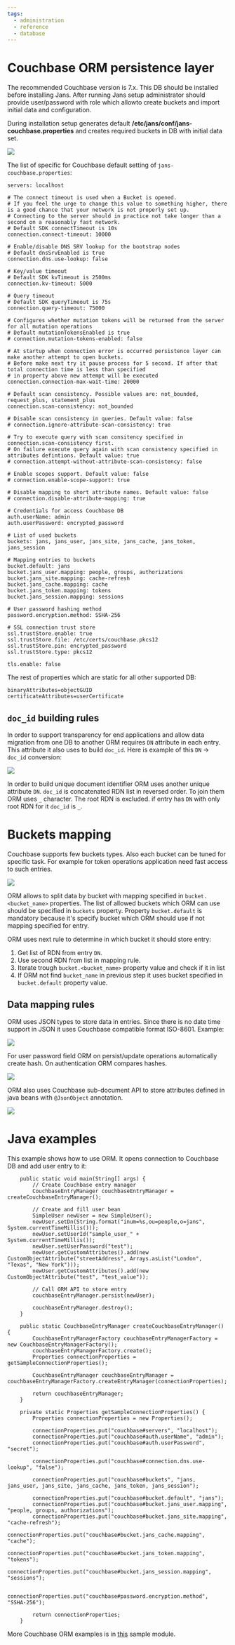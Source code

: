 ```yaml
---
tags:
  - administration
  - reference
  - database
---
```


# Couchbase ORM persistence layer

The recommended Couchbase version is 7.x. This DB should be installed before installing Jans.
After running Jans setup administrator should provide user/password with role which allowto  create buckets and import initial data and configuration.

During installation setup generates default **/etc/jans/conf/jans-couchbase.properties** and creates required buckets in DB with initial data set.

![](../../../assets/database-cb-buckets.jpg)

The list of specific for Couchbase default setting of `jans-couchbase.properties`:

```
servers: localhost

# The connect timeout is used when a Bucket is opened.
# If you feel the urge to change this value to something higher, there is a good chance that your network is not properly set up.
# Connecting to the server should in practice not take longer than a second on a reasonably fast network.
# Default SDK connectTimeout is 10s
connection.connect-timeout: 10000

# Enable/disable DNS SRV lookup for the bootstrap nodes
# Default dnsSrvEnabled is true
connection.dns.use-lookup: false

# Key/value timeout
# Default SDK kvTimeout is 2500ms
connection.kv-timeout: 5000

# Query timeout
# Default SDK queryTimeout is 75s
connection.query-timeout: 75000

# Configures whether mutation tokens will be returned from the server for all mutation operations
# Default mutationTokensEnabled is true
# connection.mutation-tokens-enabled: false

# At startup when connection error is occurred persistence layer can make another attempt to open buckets.
# Before make next try it pause process for 5 second. If after that total connection time is less than specified
# in property above new attempt will be executed
connection.connection-max-wait-time: 20000

# Default scan consistency. Possible values are: not_bounded, request_plus, statement_plus
connection.scan-consistency: not_bounded

# Disable scan consistency in queries. Default value: false
# connection.ignore-attribute-scan-consistency: true

# Try to execute query with scan consitency specified in connection.scan-consistency first.
# On failure execute query again with scan consistency specified in attributes defintions. Default value: true
# connection.attempt-without-attribute-scan-consistency: false

# Enable scopes support. Default value: false
# connection.enable-scope-support: true

# Disable mapping to short attribute names. Default value: false
# connection.disable-attribute-mapping: true

# Credentials for access Couchbase DB
auth.userName: admin
auth.userPassword: encrypted_password

# List of used buckets
buckets: jans, jans_user, jans_site, jans_cache, jans_token, jans_session

# Mapping entries to buckets
bucket.default: jans
bucket.jans_user.mapping: people, groups, authorizations
bucket.jans_site.mapping: cache-refresh
bucket.jans_cache.mapping: cache
bucket.jans_token.mapping: tokens
bucket.jans_session.mapping: sessions

# User password hashing method
password.encryption.method: SSHA-256

# SSL connection trust store
ssl.trustStore.enable: true
ssl.trustStore.file: /etc/certs/couchbase.pkcs12
ssl.trustStore.pin: encrypted_password
ssl.trustStore.type: pkcs12

tls.enable: false

```

The rest of properties which are static for all other supported DB:

```
binaryAttributes=objectGUID
certificateAttributes=userCertificate
```

## `doc_id` building rules

In order to support transparency  for end applications and allow data migration from one DB to another ORM requires `DN` attribute in each entry. This attribute it also uses to build `doc_id`. Here is example of this `DN` -> `doc_id` conversion:

![](../../../assets/database-cb-scope-1.jpg)

In order to build unique document identifier ORM uses another unique attribute `DN`. `doc_id` is concatenated RDN list in reversed order. To join them ORM uses `_` character. The root RDN is excluded.
if entry has `DN` with only root RDN for it `doc_id` is `_`.

# Buckets mapping

Couchbase supports few buckets types. Also each bucket can be tuned for specific task. For example for token operations application need fast access to such entries.

![](../../../assets/database-cb-bucket-settings.jpg)

ORM allows to split data by bucket with mapping specified in `bucket.<bucket_name>` properties. The list of allowed buckets which ORM can use should be specified in `buckets` property. Property `bucket.default` is mandatory because it's specify bucket which ORM should use if not mapping specified for entry.

ORM uses next rule to determine in which bucket it should store entry:

1. Get list of RDN from entry `DN`.
2. Use second RDN from list in mapping rule.
3. Iterate trough `bucket.<bucket_name>` property value and check if it in list
4. If ORM not find `bucket_name` in previous step it uses bucket specified in `bucket.default` property value.

## Data mapping rules

ORM uses JSON types to store data in entries. Since there is no date time support in JSON it uses Couchbase compatible format ISO-8601. Example:

![](../../../assets/database-cb-scope-2.jpg)

For user password field ORM on persist/update operations automatically create hash. On authentication ORM compares hashes.

![](../../../assets/database-cb-person.jpg)

ORM also uses Couchbase sub-document API to store attributes defined in java beans with `@JsonObject` annotation.

![](../../../assets/database-cb-configuration.jpg)

# Java examples

This example shows how to use ORM. It opens connection to Couchbase DB and add user entry to it:

```
    public static void main(String[] args) {
        // Create Couchbase entry manager
        CouchbaseEntryManager couchbaseEntryManager = createCouchbaseEntryManager();

        // Create and fill user bean
        SimpleUser newUser = new SimpleUser();
        newUser.setDn(String.format("inum=%s,ou=people,o=jans", System.currentTimeMillis()));
        newUser.setUserId("sample_user_" + System.currentTimeMillis());
        newUser.setUserPassword("test");
        newUser.getCustomAttributes().add(new CustomObjectAttribute("streetAddress", Arrays.asList("London", "Texas", "New York")));
        newUser.getCustomAttributes().add(new CustomObjectAttribute("test", "test_value"));
        
        // Call ORM API to store entry
        couchbaseEntryManager.persist(newUser);
        
        couchbaseEntryManager.destroy();
    }

    public static CouchbaseEntryManager createCouchbaseEntryManager() {
        CouchbaseEntryManagerFactory couchbaseEntryManagerFactory = new CouchbaseEntryManagerFactory();
        couchbaseEntryManagerFactory.create();
        Properties connectionProperties = getSampleConnectionProperties();

        CouchbaseEntryManager couchbaseEntryManager = couchbaseEntryManagerFactory.createEntryManager(connectionProperties);

        return couchbaseEntryManager;
    }

    private static Properties getSampleConnectionProperties() {
        Properties connectionProperties = new Properties();

        connectionProperties.put("couchbase#servers", "localhost");
        connectionProperties.put("couchbase#auth.userName", "admin");
        connectionProperties.put("couchbase#auth.userPassword", "secret");

        connectionProperties.put("couchbase#connection.dns.use-lookup", "false");
        
        connectionProperties.put("couchbase#buckets", "jans, jans_user, jans_site, jans_cache, jans_token, jans_session");

        connectionProperties.put("couchbase#bucket.default", "jans");
        connectionProperties.put("couchbase#bucket.jans_user.mapping", "people, groups, authorizations");
        connectionProperties.put("couchbase#bucket.jans_site.mapping", "cache-refresh");
        connectionProperties.put("couchbase#bucket.jans_cache.mapping", "cache");
        connectionProperties.put("couchbase#bucket.jans_token.mapping", "tokens");
        connectionProperties.put("couchbase#bucket.jans_session.mapping", "sessions");

        connectionProperties.put("couchbase#password.encryption.method", "SSHA-256");

        return connectionProperties;
    }
```

More Couchbase ORM examples is in [this](https://github.com/JanssenProject/jans/tree/main/jans-orm/couchbase-sample/src/main/java/io/jans/orm/couchbase) sample module.
